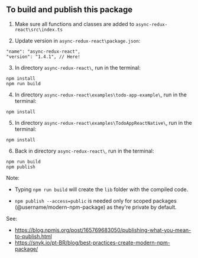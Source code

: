 ## To build and publish this package

1. Make sure all functions and classes are added to `async-redux-react\src\index.ts`

2. Update version in `async-redux-react\package.json`:

  ```
  "name": "async-redux-react",
  "version": "1.4.1", // Here!
  ```

3. In directory `async-redux-react\`, run in the terminal:

  ```
  npm install
  npm run build  
  ```
 
4. In directory `async-redux-react\examples\todo-app-example\`, run in the terminal:

  ```
  npm install  
  ```
 
5. In directory `async-redux-react\examples\TodoAppReactNative\`, run in the terminal:

  ```
  npm install  
  ```

6. Back in directory `async-redux-react\`, run in the terminal:

  ```
  npm run build
  npm publish
  ```

Note:

* Typing `npm run build` will create the `lib` folder with the compiled code.

* `npm publish --access=public` is needed only for scoped packages (@username/modern-npm-package) as
  they're private by default.

See:

* https://blog.npmjs.org/post/165769683050/publishing-what-you-mean-to-publish.html
* https://snyk.io/pt-BR/blog/best-practices-create-modern-npm-package/
